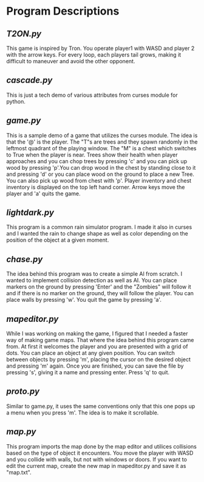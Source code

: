 # **Program Descriptions**

## _T2ON.py_

This game is inspired by Tron. You operate player1 with WASD and player 2 with the arrow keys. For every loop, each players tail grows, making it difficult to maneuver and avoid the other opponent.

## _cascade.py_

This is just a tech demo of various attributes from curses module for python.

## _game.py_

This is a sample demo of a game that utilizes the curses module. The idea is that the '@' is the player. The "T"s are trees and they spawn randomly in the leftmost quadrant of the playing window. The "M" is a chest which switches to True when the player is near. Trees show their health when player approaches and you can chop trees by pressing 'c' and you can pick up wood by pressing 'p'.You can drop wood in the chest by standing close to it and pressing 'd' or you can place wood on the ground to place a new Tree. You can also pick up wood from chest with 'p'. Player inventory and chest inventory is displayed on the top left hand corner. Arrow keys move the player and 'a' quits the game.

## _lightdark.py_

This program is a common rain simulator program. I made it also in curses and I wanted the rain to change shape as well as color depending on the position of the object at a given moment.

## _chase.py_

The idea behind this program was to create a simple AI from scratch. I wanted to implement collision detection as well as AI. You can place markers on the ground by pressing 'Enter' and the "Zombies" will follow it and if there is no marker on the ground, they will follow the player. You can place walls by pressing 'w'. You quit the game by pressing 'a'.

## _mapeditor.py_

While I was working on making the game, I figured that I needed a faster way of making game maps. That where the idea behind this program came from. At first it welcomes the player and you are presented with a grid of dots. You can place an object at any given position. You can switch between objects by pressing 'm', placing the cursor on the desired object and pressing 'm' again. Once you are finished, you can save the file by pressing 's', giving it a name and pressing enter. Press 'q' to quit.

## _proto.py_

Similar to game.py, it uses the same conventions only that this one pops up a menu when you press 'm'. The idea is to make it scrollable.

## _map.py_

This program imports the map done by the map editor and utilices collisions based on the type of object it encounters. You move the player with WASD and you collide with walls, but not with windows or doors. If you want to edit the current map, create the new map in mapeditor.py and save it as "map.txt". 
